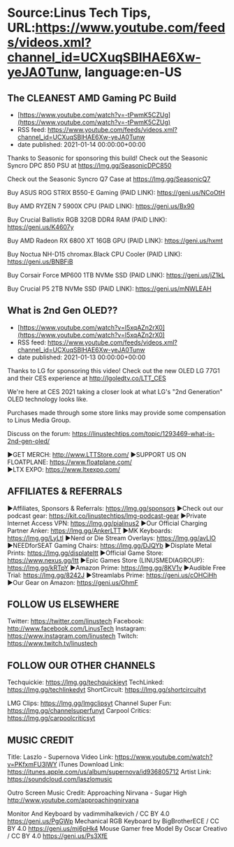 # Source:Linus Tech Tips, URL:https://www.youtube.com/feeds/videos.xml?channel_id=UCXuqSBlHAE6Xw-yeJA0Tunw, language:en-US

## The CLEANEST AMD Gaming PC Build
 - [https://www.youtube.com/watch?v=-tPwmK5CZUg](https://www.youtube.com/watch?v=-tPwmK5CZUg)
 - RSS feed: https://www.youtube.com/feeds/videos.xml?channel_id=UCXuqSBlHAE6Xw-yeJA0Tunw
 - date published: 2021-01-14 00:00:00+00:00

Thanks to Seasonic for sponsoring this build! Check out the Seasonic Syncro DPC 850 PSU at https://lmg.gg/SeasonicDPC850

Check out the Seasonic Syncro Q7 Case at https://lmg.gg/SeasonicQ7

Buy ASUS ROG STRIX B550-E Gaming (PAID LINK): https://geni.us/NCoOtH

Buy AMD RYZEN 7 5900X CPU (PAID LINK): https://geni.us/Bx90

Buy Crucial Ballistix RGB 32GB DDR4 RAM (PAID LINK): https://geni.us/K4607y

Buy AMD Radeon RX 6800 XT 16GB GPU (PAID LINK): https://geni.us/hxmt

Buy Noctua NH-D15 chromax.Black CPU Cooler (PAID LINK): https://geni.us/BNBFiB

Buy Corsair Force MP600 1TB NVMe SSD (PAID LINK): https://geni.us/jZ1kL

Buy Crucial P5 2TB NVMe SSD (PAID LINK): https://geni.us/mNWLEAH

## What is 2nd Gen OLED??
 - [https://www.youtube.com/watch?v=I5xqAZn2rX0](https://www.youtube.com/watch?v=I5xqAZn2rX0)
 - RSS feed: https://www.youtube.com/feeds/videos.xml?channel_id=UCXuqSBlHAE6Xw-yeJA0Tunw
 - date published: 2021-01-13 00:00:00+00:00

Thanks to LG for sponsoring this video! Check out the new OLED LG 77G1 and their CES experience at http://lgoledtv.co/LTT_CES

We're here at CES 2021 taking a closer look at what LG's "2nd Generation" OLED technology looks like.

Purchases made through some store links may provide some compensation to Linus Media Group.

Discuss on the forum: https://linustechtips.com/topic/1293469-what-is-2nd-gen-oled/

►GET MERCH: http://www.LTTStore.com/
►SUPPORT US ON FLOATPLANE: https://www.floatplane.com/  
►LTX EXPO: https://www.ltxexpo.com/   

AFFILIATES & REFERRALS
---------------------------------------------------
►Affiliates, Sponsors & Referrals: https://lmg.gg/sponsors
►Check out our podcast gear: https://kit.co/linustechtips/lmg-podcast-gear
►Private Internet Access VPN: https://lmg.gg/pialinus2
►Our Official Charging Partner Anker: https://lmg.gg/AnkerLTT
►MK Keyboards: https://lmg.gg/LyLtl
►Nerd or Die Stream Overlays: https://lmg.gg/avLlO
►NEEDforSEAT Gaming Chairs: https://lmg.gg/DJQYb
►Displate Metal Prints: https://lmg.gg/displateltt
►Official Game Store: https://www.nexus.gg/ltt
►Epic Games Store (LINUSMEDIAGROUP): https://lmg.gg/kRTpY
►Amazon Prime: https://lmg.gg/8KV1v
►Audible Free Trial: https://lmg.gg/8242J
►Streamlabs Prime: https://geni.us/cOHCiHh
►Our Gear on Amazon: https://geni.us/OhmF

FOLLOW US ELSEWHERE
---------------------------------------------------  
Twitter: https://twitter.com/linustech
Facebook: http://www.facebook.com/LinusTech
Instagram: https://www.instagram.com/linustech
Twitch: https://www.twitch.tv/linustech

FOLLOW OUR OTHER CHANNELS
---------------------------------------------------  
Techquickie: https://lmg.gg/techquickieyt
TechLinked: https://lmg.gg/techlinkedyt
ShortCircuit: https://lmg.gg/shortcircuityt

LMG Clips: https://lmg.gg/lmgclipsyt
Channel Super Fun: https://lmg.gg/channelsuperfunyt
Carpool Critics: https://lmg.gg/carpoolcriticsyt

MUSIC CREDIT
---------------------------------------------------  
Title: Laszlo - Supernova
Video Link: https://www.youtube.com/watch?v=PKfxmFU3lWY
iTunes Download Link: https://itunes.apple.com/us/album/supernova/id936805712
Artist Link: https://soundcloud.com/laszlomusic

Outro Screen Music Credit: Approaching Nirvana - Sugar High http://www.youtube.com/approachingnirvana

Monitor And Keyboard by vadimmihalkevich / CC BY 4.0  https://geni.us/PgGWp
Mechanical RGB Keyboard by BigBrotherECE / CC BY 4.0 https://geni.us/mj6pHk4
Mouse Gamer free Model By Oscar Creativo / CC BY 4.0 https://geni.us/Ps3XfE

